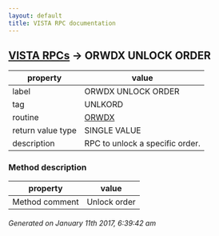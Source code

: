 ```yaml
---
layout: default
title: VISTA RPC documentation
---
```




## [VISTA RPCs](TableOfContent.md) &#8594; ORWDX UNLOCK ORDER 

 property | value 
--- | --- 
 label | ORWDX UNLOCK ORDER
 tag | UNLKORD
 routine | [ORWDX](http://code.osehra.org/dox/Routine_ORWDX_source.html)
 return value type | SINGLE VALUE
 description | RPC to unlock a specific order.


### Method description

 property | value 
--- | --- 
 Method comment | Unlock order




 ###### Generated on January 11th 2017, 6:39:42 am